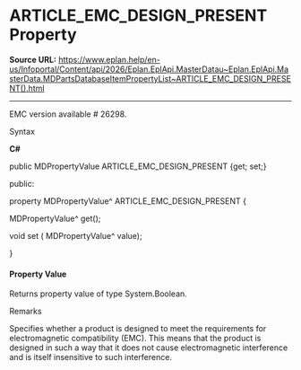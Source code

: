 # ARTICLE_EMC_DESIGN_PRESENT Property

**Source URL:** https://www.eplan.help/en-us/Infoportal/Content/api/2026/Eplan.EplApi.MasterDatau~Eplan.EplApi.MasterData.MDPartsDatabaseItemPropertyList~ARTICLE_EMC_DESIGN_PRESENT().html

---

EMC version available # 26298.

Syntax

**C#**



public MDPropertyValue ARTICLE_EMC_DESIGN_PRESENT {get; set;}

public:

property MDPropertyValue^ ARTICLE_EMC_DESIGN_PRESENT {

   MDPropertyValue^ get();

   void set (    MDPropertyValue^ value);

}


#### Property Value

Returns property value of type System.Boolean.

Remarks

Specifies whether a product is designed to meet the requirements for electromagnetic compatibility (EMC). This means that the product is designed in such a way that it does not cause electromagnetic interference and is itself insensitive to such interference.
